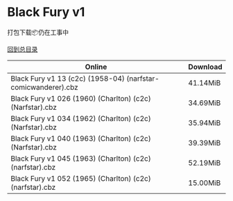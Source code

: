 # Black Fury v1

打包下载📦仍在工事中

[回到总目录](/Catalogs.md)







Online | Download
--- | ---
Black Fury v1 13 (c2c) (1958-04) (narfstar-comicwanderer).cbz | 41.14MiB
Black Fury v1 026 (1960) (Charlton) (c2c) (Narfstar).cbz | 34.69MiB
Black Fury v1 034 (1962) (Charlton) (c2c) (Narfstar).cbz | 35.94MiB
Black Fury v1 040 (1963) (Charlton) (c2c) (Narfstar).cbz | 39.39MiB
Black Fury v1 045 (1963) (Charlton) (c2c) (narfstar).cbz | 52.19MiB
Black Fury v1 052 (1965) (Charlton) (c2c) (narfstar).cbz | 15.00MiB